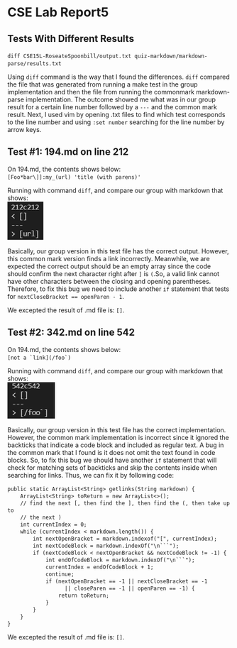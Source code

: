 # CSE Lab Report5

## Tests With Different Results

`diff CSE15L-RoseateSpoonbill/output.txt quiz-markdown/markdown-parse/results.txt` <br />

Using `diff` command is the way that I found the differences. `diff` compared the file that was generated from running a make test in the group implementation and then the file from running the commonmark markdown-parse implementation. The outcome showed me what was in our group result for a certain line number followed by a `---` and the common mark result. Next, I used vim by opening .txt files to find which test corresponds to the line number and using `:set number` searching for the line number by arrow keys.  

## Test #1: 194.md on line 212

On 194.md, the contents shows below:  
``[Foo*bar\]]:my_(url) 'title (with parens)' ``  

Running with command `diff`, and compare our group with markdown that shows:  
![Image](images/lab-report5/diff1.png)  

Basically, our group version in this test file has the correct output. However, this common mark version finds a link incorrectly. Meanwhile, we are expected the correct output should be an empty array since the code should confirm the next character right after `]` is `(`.So, a valid link cannot have other characters between the closing and opening parentheses. Therefore, to fix this bug we need to include another `if` statement that tests for `nextCloseBracket == openParen - 1`.  

We excepted the result of .md file is: `[]`.  

## Test #2: 342.md on line 542
On 194.md, the contents shows below:  
``[not a `link](/foo`) ``  

Running with command `diff`, and compare our group with markdown that shows:  
![Image](images/lab-report5/diff2.png)  

Basically, our group version in this test file has the correct implementation. However, the common mark implementation is incorrect since it ignored the backticks that indicate a code block and included as regular text. A bug in the common mark that I found is it does not omit the text found in code blocks. So, to fix this bug we should have another `if` statement that will check for matching sets of backticks and skip the contents inside when searching for links. Thus, we can fix it by following code:  

```
public static ArrayList<String> getlinks(String markdown) {
    ArrayList<String> toReturn = new ArrayList<>();
    // find the next [, then find the ], then find the (, then take up to
    // the next )
    int currentIndex = 0;
    while (currentIndex < markdown.length()) {
        int nextOpenBracket = markdown.indexof("[", currentIndex);
        int nextCodeBlock = markdown.indexOf("\n```");
        if (nextCodeBlock < nextOpenBracket && nextCodeBlock != -1) {
            int endOfCodeBlock = markdown.indexOf("\n```");
            currentIndex = endOfCodeBlock + 1;
            continue;
            if (nextOpenBracket == -1 || nextCloseBracket == -1
                  || closeParen == -1 || openParen == -1) {
                return toReturn;
            }
        }
    }
}
```
We excepted the result of .md file is: `[]`.  